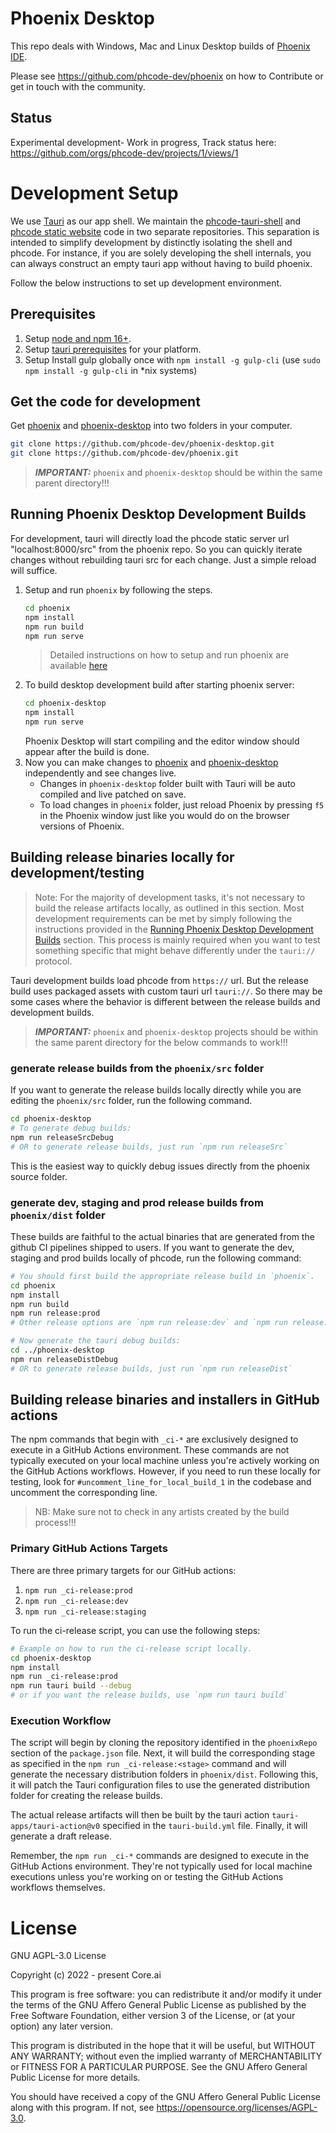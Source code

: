# Phoenix Desktop
This repo deals with Windows, Mac and Linux Desktop builds of [Phoenix IDE](https://github.com/phcode-dev/phoenix).

Please see https://github.com/phcode-dev/phoenix on how to Contribute or get in touch with the community.

## Status
Experimental development- Work in progress, Track status here: https://github.com/orgs/phcode-dev/projects/1/views/1

# Development Setup
We use [Tauri](https://tauri.app/) as our app shell. We maintain the [phcode-tauri-shell](https://github.com/phcode-dev/phoenix-desktop) and
[phcode static website](https://github.com/phcode-dev/phoenix) code in two separate repositories. This 
separation is intended to simplify development by distinctly isolating the shell and phcode. For instance,
if you are solely developing the shell internals, you can always construct an empty tauri app without having to build phoenix.

Follow the below
instructions to set up development environment.

## Prerequisites

1. Setup [node and npm 16+](https://nodejs.org/en/download/).
2. Setup [tauri prerequisites]( https://tauri.app/v1/guides/getting-started/prerequisites/) for your platform.
3. Setup Install gulp globally once with `npm install -g gulp-cli` (use `sudo npm install -g gulp-cli` in *nix systems)

## Get the code for development
Get [phoenix](https://github.com/phcode-dev/phoenix) and [phoenix-desktop](https://github.com/phcode-dev/phoenix-desktop) into two folders in your computer.
```bash
git clone https://github.com/phcode-dev/phoenix-desktop.git
git clone https://github.com/phcode-dev/phoenix.git
```
> **_IMPORTANT:_**  `phoenix` and `phoenix-desktop` should be within the same parent directory!!!

## Running Phoenix Desktop Development Builds
For development, tauri will directly load the phcode static
server url "localhost:8000/src" from the phoenix repo. So you
can quickly iterate changes without rebuilding tauri src for each change. Just a simple reload will suffice.

1. Setup and run `phoenix` by following the steps.
   ```bash
   cd phoenix
   npm install
   npm run build
   npm run serve
   ```
   > Detailed instructions on how to setup and run phoenix are available [here](https://github.com/phcode-dev/phoenix#running-phoenix)
2. To build desktop development build after starting phoenix server:
   ```bash
   cd phoenix-desktop
   npm install
   npm run serve
   ``` 
   Phoenix Desktop will start compiling and the editor window should appear after the build is done.
3. Now you can make changes to [phoenix](https://github.com/phcode-dev/phoenix) and [phoenix-desktop](https://github.com/phcode-dev/phoenix-desktop) independently and see changes live.
   * Changes in `phoenix-desktop` folder built with Tauri will be auto compiled and live patched on save.
   * To load changes in `phoenix` folder, just reload Phoenix by pressing `f5` in the Phoenix window just like you would do on the browser versions of Phoenix.

## Building release binaries locally for development/testing

> Note: For the majority of development tasks, it's not necessary to build the release artifacts locally,
> as outlined in this section. Most development requirements can be met by simply following the instructions
> provided in the [Running Phoenix Desktop Development Builds](#running-phoenix-desktop-development-builds) section.
> This process is mainly required when you want to test something specific that might behave differently under the `tauri://` protocol.

Tauri development builds load phcode from `https://` url. But the release build uses packaged assets with custom tauri url
`tauri://`. So there may be some cases where the behavior is different between the release builds and development builds.

> **_IMPORTANT:_**  `phoenix` and `phoenix-desktop` projects should be within the same parent directory for the below commands to work!!!

### generate release builds from the `phoenix/src` folder
If you want to generate the release builds locally directly while you are editing the `phoenix/src` folder, run the following command.
```bash
cd phoenix-desktop
# To generate debug builds:
npm run releaseSrcDebug
# OR to generate release builds, just run `npm run releaseSrc`
```
This is the easiest way to quickly debug issues directly from the phoenix source folder.

### generate dev, staging and prod release builds from `phoenix/dist` folder
These builds are faithful to the actual binaries that are generated from the github CI pipelines shipped to users.
If you want to generate the dev, staging and prod builds locally of phcode, run the following command:
```bash
# You should first build the appropriate release build in `phoenix`.
cd phoenix
npm install
npm run build
npm run release:prod
# Other release options are `npm run release:dev` and `npm run release:staging` 

# Now generate the tauri debug builds:
cd ../phoenix-desktop
npm run releaseDistDebug
# OR to generate release builds, just run `npm run releaseDist`
```

## Building release binaries and installers in GitHub actions
The npm commands that begin with `_ci-*` are exclusively designed to execute in a GitHub Actions environment.
These commands are not typically executed on your local machine unless you're actively working on the GitHub
Actions workflows. However, if you need to run these locally for testing, look for `#uncomment_line_for_local_build_1`
in the codebase and uncomment the corresponding line.

> NB: Make sure not to check in any artists created by the build process!!!

### Primary GitHub Actions Targets
There are three primary targets for our GitHub actions:
1. `npm run _ci-release:prod`
2. `npm run _ci-release:dev`
3. `npm run _ci-release:staging`

To run the ci-release script, you can use the following steps:
```bash
# Example on how to run the ci-release script locally.
cd phoenix-desktop
npm install
npm run _ci-release:prod
npm run tauri build --debug
# or if you want the release builds, use `npm run tauri build`
```

### Execution Workflow
The script will begin by cloning the repository identified in the `phoenixRepo` section of the `package.json` file.
Next, it will build the corresponding stage as specified in the `npm run _ci-release:<stage>` command and will
generate the necessary distribution folders in `phoenix/dist`. Following this, it will patch the Tauri configuration files
to use the generated distribution folder for creating the release builds.

The actual release artifacts will then be built by the tauri action `tauri-apps/tauri-action@v0` specified in the
`tauri-build.yml` file. Finally, it will generate a draft release.

Remember, the `npm run _ci-*` commands are designed to execute in the GitHub Actions environment.
They're not typically used for local machine executions unless you're working on or testing the GitHub Actions workflows themselves.

# License

GNU AGPL-3.0 License

Copyright (c) 2022 - present Core.ai

This program is free software: you can redistribute it and/or modify it under the terms of the GNU Affero General Public License as published by the Free Software Foundation, either version 3 of the License, or (at your option) any later version.

This program is distributed in the hope that it will be useful, but WITHOUT ANY WARRANTY; without even the implied warranty of MERCHANTABILITY or FITNESS FOR A PARTICULAR PURPOSE. See the GNU Affero General Public License for more details.

You should have received a copy of the GNU Affero General Public License along with this program. If not, see https://opensource.org/licenses/AGPL-3.0.